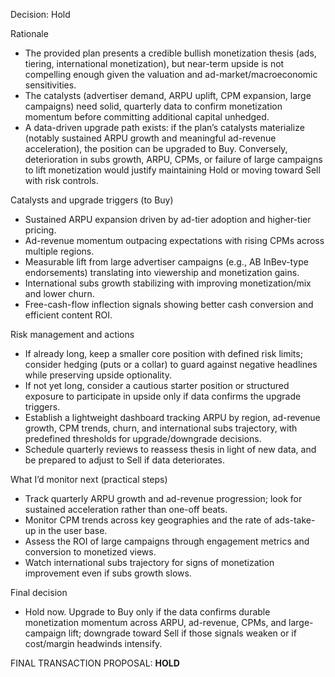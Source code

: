 Decision: Hold

Rationale
- The provided plan presents a credible bullish monetization thesis (ads, tiering, international monetization), but near-term upside is not compelling enough given the valuation and ad-market/macroeconomic sensitivities.
- The catalysts (advertiser demand, ARPU uplift, CPM expansion, large campaigns) need solid, quarterly data to confirm monetization momentum before committing additional capital unhedged.
- A data-driven upgrade path exists: if the plan’s catalysts materialize (notably sustained ARPU growth and meaningful ad-revenue acceleration), the position can be upgraded to Buy. Conversely, deterioration in subs growth, ARPU, CPMs, or failure of large campaigns to lift monetization would justify maintaining Hold or moving toward Sell with risk controls.

Catalysts and upgrade triggers (to Buy)
- Sustained ARPU expansion driven by ad-tier adoption and higher-tier pricing.
- Ad-revenue momentum outpacing expectations with rising CPMs across multiple regions.
- Measurable lift from large advertiser campaigns (e.g., AB InBev-type endorsements) translating into viewership and monetization gains.
- International subs growth stabilizing with improving monetization/mix and lower churn.
- Free-cash-flow inflection signals showing better cash conversion and efficient content ROI.

Risk management and actions
- If already long, keep a smaller core position with defined risk limits; consider hedging (puts or a collar) to guard against negative headlines while preserving upside optionality.
- If not yet long, consider a cautious starter position or structured exposure to participate in upside only if data confirms the upgrade triggers.
- Establish a lightweight dashboard tracking ARPU by region, ad-revenue growth, CPM trends, churn, and international subs trajectory, with predefined thresholds for upgrade/downgrade decisions.
- Schedule quarterly reviews to reassess thesis in light of new data, and be prepared to adjust to Sell if data deteriorates.

What I’d monitor next (practical steps)
- Track quarterly ARPU growth and ad-revenue progression; look for sustained acceleration rather than one-off beats.
- Monitor CPM trends across key geographies and the rate of ads-take-up in the user base.
- Assess the ROI of large campaigns through engagement metrics and conversion to monetized views.
- Watch international subs trajectory for signs of monetization improvement even if subs growth slows.

Final decision
- Hold now. Upgrade to Buy only if the data confirms durable monetization momentum across ARPU, ad-revenue, CPMs, and large-campaign lift; downgrade toward Sell if those signals weaken or if cost/margin headwinds intensify.

FINAL TRANSACTION PROPOSAL: **HOLD**